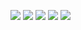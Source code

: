 ![](如果疫情一直不会结束最终世界会是什么样子的1.jpg)
![](如果疫情一直不会结束最终世界会是什么样子的2.jpg)
![](如果疫情一直不会结束最终世界会是什么样子的3.jpg)
![](如果疫情一直不会结束最终世界会是什么样子的4.jpg)
![](如果疫情一直不会结束最终世界会是什么样子的5.jpg)
